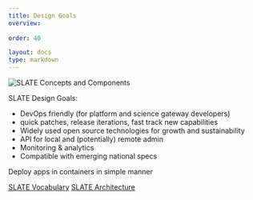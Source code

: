 ```yaml
---
title: Design Goals
overview: 
              
order: 40

layout: docs
type: markdown
---
```

<img class="landing-image pull-left" src="{{home}}/img/slate_concepts.png" alt="SLATE Concepts and Components">

SLATE Design Goals:
* DevOps friendly (for platform and science gateway developers)
* quick patches, release iterations, fast track new capabilities
* Widely used open source technologies for growth and sustainability
* API for local and (potentially) remote admin
* Monitoring & analytics
* Compatible with emerging national specs

Deploy apps in containers in simple manner

[SLATE Vocabulary](https://docs.google.com/document/d/1tDWsV5EN7ZJP3UlJ3qxSrhK0Sp-f-9Qv7cL2guCkRgM/edit?usp=sharing)
[SLATE Architecture](https://docs.google.com/document/d/18F1qV3WGmcz7fxr95aCUAgR-_qqz1iQEAMF-AFTsuoE/edit?usp=sharing)
